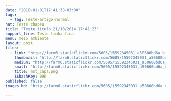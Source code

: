 ```yaml
---
date: "2010-01-01T17:41:38-03:00"
tags:
  - tag: Teste-artigo-normal
hat: Teste chapeu
title: "Teste titulo 21/10/2014 17:41:23"
support_line: Teste linha fina
menu: meio ambiente
layout: post
files:
  - link: "http://farm6.staticflickr.com/5605/15592345031_a50600bd6a_b.jpg"
    thumbnail: "http://farm6.staticflickr.com/5605/15592345031_a50600bd6a_t.jpg"
    medium: "http://farm6.staticflickr.com/5605/15592345031_a50600bd6a_z.jpg"
    small: "http://farm6.staticflickr.com/5605/15592345031_a50600bd6a_n.jpg"
    title: mst_capa.png
    $$hashKey: 09K
published: false
images_hd: "http://farm6.staticflickr.com/5605/15592345031_a50600bd6a_n.jpg"

---
```

